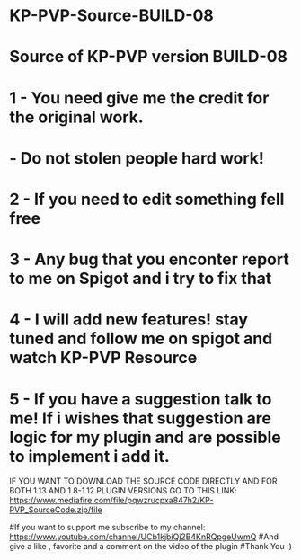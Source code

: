 # KP-PVP-Source-BUILD-08
# Source of KP-PVP version BUILD-08

# 1 - You need give me the credit for the original work.
# - Do not stolen people hard work!
# 2 - If you need to edit something fell free
# 3 - Any bug that you enconter report to me on Spigot and i try to fix that

# 4 - I will add new features! stay tuned and follow me on spigot and watch KP-PVP Resource
# 5 - If you have a suggestion talk to me! If i wishes that suggestion are logic for my plugin and are possible to implement i add it.

IF YOU WANT TO DOWNLOAD THE SOURCE CODE DIRECTLY AND FOR BOTH 1.13 AND 1.8-1.12 PLUGIN VERSIONS GO TO THIS LINK: https://www.mediafire.com/file/pqwzrucpxa847h2/KP-PVP_SourceCode.zip/file

#If you want to support me subscribe to my channel: https://www.youtube.com/channel/UCb1kjbiQj2B4KnRQpgeUwmQ
#And give a like , favorite and a comment on the video of the plugin
#Thank You :)

